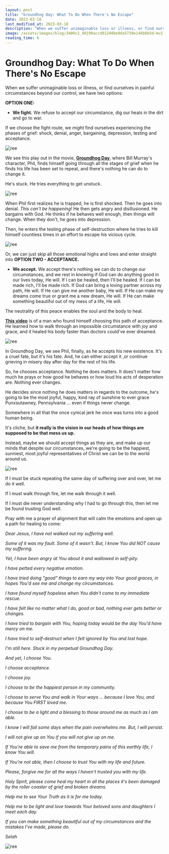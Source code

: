 ```yaml
---
layout: post
title: "Groundhog Day: What To Do When There's No Escape"
date: 2023-03-18
last_modified_at: 2023-03-18
description: "When we suffer unimaginable loss or illness, or find ourselves in painful circumstances beyond our control, we have two options:"
image: /assets/images/blog/3400c2_40199accd01240be9da5739e148b8b5d~mv2.png
reading_time: 6
---
```

# Groundhog Day: What To Do When There's No Escape
When we suffer unimaginable loss or illness, or find ourselves in painful circumstances beyond our control, we have two options:

**OPTION ONE:**

*   **We fight.** We refuse to accept our circumstance, dig our heals in the dirt and go to war.
    

If we choose the fight route, we _might_ find ourselves experiencing the phases of grief: shock, denial, anger, bargaining, depression, testing and acceptance.

![ree](/assets/images/blog/3400c2_40199accd01240be9da5739e148b8b5d~mv2.png)

We see this play out in the movie, [**Groundhog Day**](https://www.amazon.com/Groundhog-Day-Bill-Murray/dp/B000SP1SH6), where Bill Murray's character, Phil, finds himself going through all the stages of grief when he finds his life has been set to repeat, and there's nothing he can do to change it.

He's stuck. He tries everything to get unstuck.

![ree](/assets/images/blog/3400c2_80cd41c71c6f494eb732c55efdc002db~mv2.png)

When Phil first realizes he is trapped, he is first shocked. Then he goes into denial. _This can't be happening!_ He then gets angry and disillusioned. He bargains with God. He thinks if he behaves well enough, then things will change. When they don't, he goes into depression.

Then, he enters the testing phase of self-destruction where he tries to kill himself countless times in an effort to escape his vicious cycle.

![ree](/assets/images/blog/3400c2_e1d2bf020d1740de858f20893d68cc5b~mv2.png)

Or, we can just skip all those emotional highs and lows and enter straight into **OPTION TWO - ACCEPTANCE.**

*   **We accept.** We accept there's nothing we can do to change our circumstances, and we rest in knowing if God can do anything good in our lives today, He will. If I can be healed, then I'll be healed. If I can be made rich, I'll be made rich. If God can bring a loving partner across my path, He will. If He can give me another baby, He will. If He can make my dreams come true or grant me a new dream, He will. If He can make something beautiful out of my mess of a life, He will.
    

The neutrality of this peace enables the soul and the body to heal.

[**This video**](https://www.tiktok.com/t/ZTR7gh2Fu/) is of a man who found himself choosing this path of acceptance. He learned how to walk through an impossible circumstance with joy and grace, and it healed his body faster than doctors could've ever dreamed.

![ree](/assets/images/blog/3400c2_51371701a43b4f5fbe629c027cdb662e~mv2.png)

In Groundhog Day, we see Phil, finally, as he accepts his new existence. It's a cruel fate, but it's his fate. And, he can either accept it ,or continue grieving in misery day after day for the rest of his life.

So, he chooses acceptance. Nothing he does matters. It does't matter how much he prays or how good he behaves or how loud his acts of desperation are. Nothing ever changes.

He decides since nothing he does matters in regards to the outcome, he's going to be the most joyful, happy, kind ray of sunshine to ever grace Punxsutawney, Pennsylvania ... even if things never change.

Somewhere in all that the once cynical jerk he once was turns into a good human being.

It's cliche, but **it really is the vision in our heads of how things are supposed to be that mess us up.**

Instead, maybe we should accept things as they are, and make up our minds that despite our circumstances, we're going to be the happiest, sunniest, most joyful representatives of Christ we can be to the world around us.

![ree](/assets/images/blog/3400c2_6ffcb03aab5c417db7602021557a8f2d~mv2.png)

If I must be stuck repeating the same day of suffering over and over, let me do it well.

If I must walk through fire, let me walk through it well.

If I must die never understanding why I had to go through this, then let me be found trusting God well.

Pray with me a prayer of alignment that will calm the emotions and open up a path for healing to come:

_Dear Jesus, I have not walked out my suffering well._

_Some of it was my fault. Some of it wasn't. But, I know You did NOT cause my suffering._

_Yet, I have been angry at You about it and wallowed in self-pity._

_I have petted every negative emotion._

_I have tried doing "good" things to earn my way into Your good graces, in hopes You'd see me and change my circumstances._

_I have found myself hopeless when You didn't come to my immediate rescue._

_I have felt like no matter what I do, good or bad, nothing ever gets better or changes._

_I have tried to bargain with You, hoping today would be the day You'd have mercy on me._

_I have tried to self-destruct when I felt ignored by You and lost hope._

_I'm still here. Stuck in my perpetual Groundhog Day._

_And yet, I choose You._

_I choose acceptance._

_I choose joy._

_I choose to be the happiest person in my community._

_I choose to serve You and walk in Your ways ... because I love You, and because You FIRST loved me._

_I choose to be a light and a blessing to those around me as much as I am able._

_I know I will fail some days when the pain overwhelms me. But, I will persist._

_I will not give up on You if you will not give up on me._

_If You're able to save me from the temporary pains of this earthly life, I know You will._

_If You're not able, then I choose to trust You with my life and future._

_Please, forgive me for all the ways I haven't trusted you with my life._

_Holy Spirit, please come heal my heart in all the places it's been damaged by the roller coaster of grief and broken dreams._

_Help me to see Your Truth as it is for me today._

_Help me to be light and love towards Your beloved sons and daughters I meet each day._

_If you can make something beautiful out of my circumstances and the mistakes I've made, please do._

_Selah_

![ree](/assets/images/blog/3400c2_cf52b7ffb0994f4b8361477708ac8667~mv2.png)
